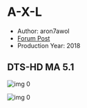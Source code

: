 # A-X-L

* Author: aron7awol
* [Forum Post](https://www.avsforum.com/threads/bass-eq-for-filtered-movies.2995212/post-57351146)
* Production Year: 2018

## DTS-HD MA 5.1

![img 0](https://i.imgur.com/Htjiids.jpg)

![img 0](https://i.imgur.com/McNOrgt.jpg)

